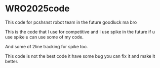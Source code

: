 # WRO2025code
This code for pcshsnst robot team in the future goodluck ma bro

This is the code that I use for competitive and I use spike in the future if u use spike u can use some of my code.

And some of 2line tracking for spike too.

This code is not the best code it have some bug you can fix it and make it better.
